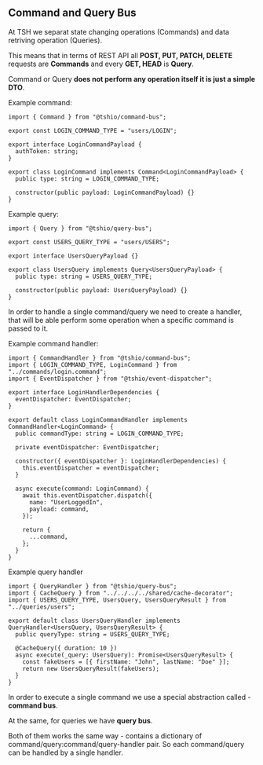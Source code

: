 ## Command and Query Bus

At TSH we separat state changing operations (Commands) and data retriving operation (Queries).

This means that in terms of REST API all **POST, PUT, PATCH, DELETE** requests are **Commands** and every **GET, HEAD** is **Query**.

Command or Query **does not perform any operation itself it is just a simple DTO**.

Example command:

```
import { Command } from "@tshio/command-bus";

export const LOGIN_COMMAND_TYPE = "users/LOGIN";

export interface LoginCommandPayload {
  authToken: string;
}

export class LoginCommand implements Command<LoginCommandPayload> {
  public type: string = LOGIN_COMMAND_TYPE;

  constructor(public payload: LoginCommandPayload) {}
}
```

Example query:

```
import { Query } from "@tshio/query-bus";

export const USERS_QUERY_TYPE = "users/USERS";

export interface UsersQueryPayload {}

export class UsersQuery implements Query<UsersQueryPayload> {
  public type: string = USERS_QUERY_TYPE;

  constructor(public payload: UsersQueryPayload) {}
}
```

In order to handle a single command/query we need to create a handler, that will be able perform some operation when a specific command is passed to it.

Example command handler: 

```
import { CommandHandler } from "@tshio/command-bus";
import { LOGIN_COMMAND_TYPE, LoginCommand } from "../commands/login.command";
import { EventDispatcher } from "@tshio/event-dispatcher";

export interface LoginHandlerDependencies {
  eventDispatcher: EventDispatcher;
}

export default class LoginCommandHandler implements CommandHandler<LoginCommand> {
  public commandType: string = LOGIN_COMMAND_TYPE;

  private eventDispatcher: EventDispatcher;

  constructor({ eventDispatcher }: LoginHandlerDependencies) {
    this.eventDispatcher = eventDispatcher;
  }

  async execute(command: LoginCommand) {
    await this.eventDispatcher.dispatch({
      name: "UserLoggedIn",
      payload: command,
    });

    return {
      ...command,
    };
  }
}
```

Example query handler

```
import { QueryHandler } from "@tshio/query-bus";
import { CacheQuery } from "../../../../shared/cache-decorator";
import { USERS_QUERY_TYPE, UsersQuery, UsersQueryResult } from "../queries/users";

export default class UsersQueryHandler implements QueryHandler<UsersQuery, UsersQueryResult> {
  public queryType: string = USERS_QUERY_TYPE;

  @CacheQuery({ duration: 10 })
  async execute(_query: UsersQuery): Promise<UsersQueryResult> {
    const fakeUsers = [{ firstName: "John", lastName: "Doe" }];
    return new UsersQueryResult(fakeUsers);
  }
}
```


In order to execute a single command we use a special abstraction called - **command bus**. 

At the same, for queries we have **query bus**.

Both of them works the same way - contains a dictionary of command/query:command/query-handler pair. So each command/query can be handled by a single handler.
